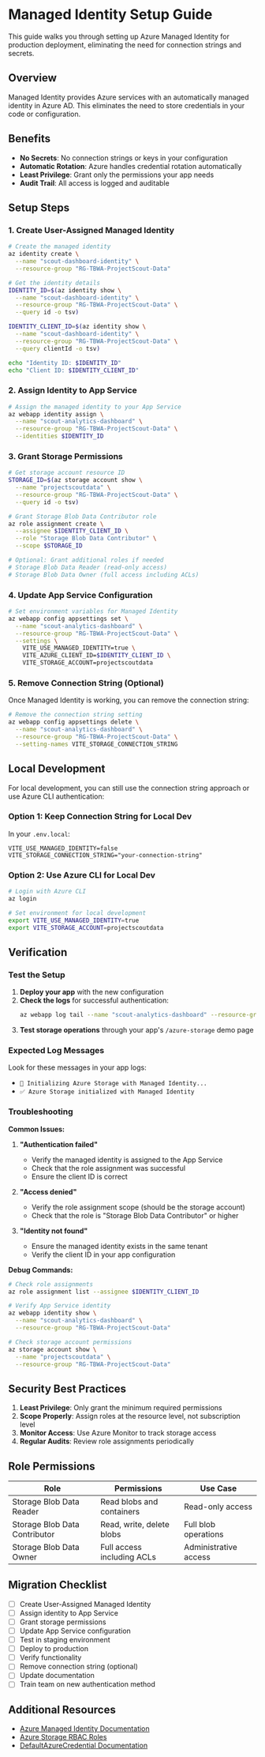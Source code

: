 # Managed Identity Setup Guide

This guide walks you through setting up Azure Managed Identity for production deployment, eliminating the need for connection strings and secrets.

## Overview

Managed Identity provides Azure services with an automatically managed identity in Azure AD. This eliminates the need to store credentials in your code or configuration.

## Benefits

- **No Secrets**: No connection strings or keys in your configuration
- **Automatic Rotation**: Azure handles credential rotation automatically
- **Least Privilege**: Grant only the permissions your app needs
- **Audit Trail**: All access is logged and auditable

## Setup Steps

### 1. Create User-Assigned Managed Identity

```bash
# Create the managed identity
az identity create \
  --name "scout-dashboard-identity" \
  --resource-group "RG-TBWA-ProjectScout-Data"

# Get the identity details
IDENTITY_ID=$(az identity show \
  --name "scout-dashboard-identity" \
  --resource-group "RG-TBWA-ProjectScout-Data" \
  --query id -o tsv)

IDENTITY_CLIENT_ID=$(az identity show \
  --name "scout-dashboard-identity" \
  --resource-group "RG-TBWA-ProjectScout-Data" \
  --query clientId -o tsv)

echo "Identity ID: $IDENTITY_ID"
echo "Client ID: $IDENTITY_CLIENT_ID"
```

### 2. Assign Identity to App Service

```bash
# Assign the managed identity to your App Service
az webapp identity assign \
  --name "scout-analytics-dashboard" \
  --resource-group "RG-TBWA-ProjectScout-Data" \
  --identities $IDENTITY_ID
```

### 3. Grant Storage Permissions

```bash
# Get storage account resource ID
STORAGE_ID=$(az storage account show \
  --name "projectscoutdata" \
  --resource-group "RG-TBWA-ProjectScout-Data" \
  --query id -o tsv)

# Grant Storage Blob Data Contributor role
az role assignment create \
  --assignee $IDENTITY_CLIENT_ID \
  --role "Storage Blob Data Contributor" \
  --scope $STORAGE_ID

# Optional: Grant additional roles if needed
# Storage Blob Data Reader (read-only access)
# Storage Blob Data Owner (full access including ACLs)
```

### 4. Update App Service Configuration

```bash
# Set environment variables for Managed Identity
az webapp config appsettings set \
  --name "scout-analytics-dashboard" \
  --resource-group "RG-TBWA-ProjectScout-Data" \
  --settings \
    VITE_USE_MANAGED_IDENTITY=true \
    VITE_AZURE_CLIENT_ID=$IDENTITY_CLIENT_ID \
    VITE_STORAGE_ACCOUNT=projectscoutdata
```

### 5. Remove Connection String (Optional)

Once Managed Identity is working, you can remove the connection string:

```bash
# Remove the connection string setting
az webapp config appsettings delete \
  --name "scout-analytics-dashboard" \
  --resource-group "RG-TBWA-ProjectScout-Data" \
  --setting-names VITE_STORAGE_CONNECTION_STRING
```

## Local Development

For local development, you can still use the connection string approach or use Azure CLI authentication:

### Option 1: Keep Connection String for Local Dev

In your `.env.local`:
```dotenv
VITE_USE_MANAGED_IDENTITY=false
VITE_STORAGE_CONNECTION_STRING="your-connection-string"
```

### Option 2: Use Azure CLI for Local Dev

```bash
# Login with Azure CLI
az login

# Set environment for local development
export VITE_USE_MANAGED_IDENTITY=true
export VITE_STORAGE_ACCOUNT=projectscoutdata
```

## Verification

### Test the Setup

1. **Deploy your app** with the new configuration
2. **Check the logs** for successful authentication:
   ```bash
   az webapp log tail --name "scout-analytics-dashboard" --resource-group "RG-TBWA-ProjectScout-Data"
   ```
3. **Test storage operations** through your app's `/azure-storage` demo page

### Expected Log Messages

Look for these messages in your app logs:
- `🔐 Initializing Azure Storage with Managed Identity...`
- `✅ Azure Storage initialized with Managed Identity`

### Troubleshooting

**Common Issues:**

1. **"Authentication failed"**
   - Verify the managed identity is assigned to the App Service
   - Check that the role assignment was successful
   - Ensure the client ID is correct

2. **"Access denied"**
   - Verify the role assignment scope (should be the storage account)
   - Check that the role is "Storage Blob Data Contributor" or higher

3. **"Identity not found"**
   - Ensure the managed identity exists in the same tenant
   - Verify the client ID in your app configuration

**Debug Commands:**

```bash
# Check role assignments
az role assignment list --assignee $IDENTITY_CLIENT_ID

# Verify App Service identity
az webapp identity show \
  --name "scout-analytics-dashboard" \
  --resource-group "RG-TBWA-ProjectScout-Data"

# Check storage account permissions
az storage account show \
  --name "projectscoutdata" \
  --resource-group "RG-TBWA-ProjectScout-Data"
```

## Security Best Practices

1. **Least Privilege**: Only grant the minimum required permissions
2. **Scope Properly**: Assign roles at the resource level, not subscription level
3. **Monitor Access**: Use Azure Monitor to track storage access
4. **Regular Audits**: Review role assignments periodically

## Role Permissions

| Role | Permissions | Use Case |
|------|-------------|----------|
| Storage Blob Data Reader | Read blobs and containers | Read-only access |
| Storage Blob Data Contributor | Read, write, delete blobs | Full blob operations |
| Storage Blob Data Owner | Full access including ACLs | Administrative access |

## Migration Checklist

- [ ] Create User-Assigned Managed Identity
- [ ] Assign identity to App Service
- [ ] Grant storage permissions
- [ ] Update App Service configuration
- [ ] Test in staging environment
- [ ] Deploy to production
- [ ] Verify functionality
- [ ] Remove connection string (optional)
- [ ] Update documentation
- [ ] Train team on new authentication method

## Additional Resources

- [Azure Managed Identity Documentation](https://docs.microsoft.com/en-us/azure/active-directory/managed-identities-azure-resources/)
- [Azure Storage RBAC Roles](https://docs.microsoft.com/en-us/azure/storage/common/storage-auth-aad-rbac-portal)
- [DefaultAzureCredential Documentation](https://docs.microsoft.com/en-us/dotnet/api/azure.identity.defaultazurecredential)
